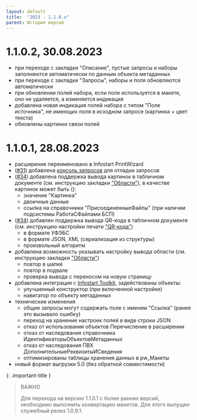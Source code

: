 ```yaml
---
layout: default
title:  "2023 - 1.1.0.х"
parent: История версий
---
```


# 1.1.0.2, 30.08.2023

* при переходе с закладки "Описание", пустые запросы и наборы заполняются автоматически по данным объекта метаданных
* при переходе с закладки "Запросы", наборы и поля обновляются автоматически
* при обновлении полей набора, если поле используется в макете, оно не удаляется, а изменяется индикация
* добавлена новая индикация полей набора с типом "Поле источника", не имеющих поля в исходном запросе (картинка + цвет текста)
* обновлены картинки связи полей

# 1.1.0.1, 28.08.2023

* расширение переименовано в Infostart PrintWizard
* ([#31](https://github.com/vandalsvq/printwizard/issues/31)) добавлена [консоль запросов](./../guide/ch_01_21.html) для отладки запросов
* ([#34](https://github.com/vandalsvq/printwizard/issues/34)) добавлена поддержка вывода картинок в табличном документе (см. инструкцию закладки ["Области"](./../guide/ch_02_07.html)), в качестве картинок может быть ():
  * значение "Картинка"
  * двоичные данные
  * ссылка на справочники "ПрисоединенныеФайлы" (при наличии подсистемы РаботаСФайлами БСП)
* ([#34](https://github.com/vandalsvq/printwizard/issues/34)) добавлен поддержка вывода QR-кода в табличном документе (см. инструкцию настройки печати ["QR-кода"](./../guide/ch_02_20.html))
  * в формате УФЭБС
  * в формате JSON, XML (сериализация из структуры)
  * произвольный алгоритм
* добавлена возможность указывать настройку вывода области (см. инструкцию закладки ["Области"](./../guide/ch_02_07.html))
  * повтор в шапке
  * повтор в подвале
  * проверка вывода с переносом на новую страницу
* добавлена интеграция с [Infostart Toolkit](https://infostart.ru/marketplace/toolkit/), задействованы объекты:
  * улучшенный конструктор (при включенной настройке)
  * навигатор по объекту метаданных
* технические изменения
  * общие запросы могут содержать поле с именем "Ссылка" (ранее это вызывало ошибку)
  * переход на хранение настроек полей в виде строки JSON
  * отказ от использования объектов Перечисление в расширении
  * отказ от наследования справочника ИдентификаторыОбъектовМетаданных
  * отказ от наследования ПВХ ДополнительныеРеквизитыИСведения
  * оптимизированы таблицы хранения данных в pw_Макеты
* новый формат выгрузки 5.0 (без обратной совместимости)

{: .important-title }
>ВАЖНО
>
>Для перехода на версию 1.1.0.1 с более ранних версий, необходимо выполнить конвертацию макетов. Для этого выпущен служебный релиз 1.0.9.1.